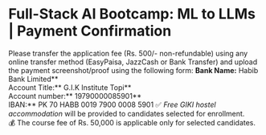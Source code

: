 # Full-Stack AI Bootcamp: ML to LLMs | Payment Confirmation
Please transfer the application fee (Rs. 500/- non-refundable) using any online transfer method (EasyPaisa, JazzCash or Bank Transfer) and upload the payment screenshot/proof using the following form:
**Bank Name:** Habib Bank Limited**  
Account Title:** G.I.K Institute Topi**  
Account number:** 19790000085901**  
IBAN:** PK 70 HABB 0019 7900 0008 5901
✅ _Free GIKI hostel accommodation_ will be provided to candidates selected for enrollment.  
💰 The course fee of Rs. 50,000 is applicable only for selected candidates.
